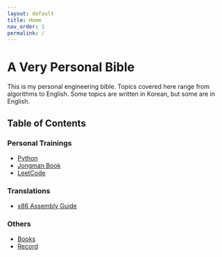 ```yaml
---
layout: default
title: Home
nav_order: 1
permalink: /
---
```


# A Very Personal Bible

 This is my personal engineering bible. Topics covered here range from
 algorithms to English. Some topics are written in Korean, but some
 are in English.

## Table of Contents

### Personal Trainings
 - [Python](python/)
 - [Jongman Book](jongmanbook/)
 - [LeetCode](leetcode/)
 <!-- - [English](english/) -->

<!-- ### Lecture Note Interpretation (WIP) -->
<!--  - [Distributed Systems](distributed-systems/) -->
<!--  - [Using, Understanding, and Unraveling The OCaml Language](u3-ocaml/) -->

### Translations
 - [x86 Assembly Guide](translations/x86-assembly-guide/)

### Others
 - [Books](books/)
 - [Record](daily/)
